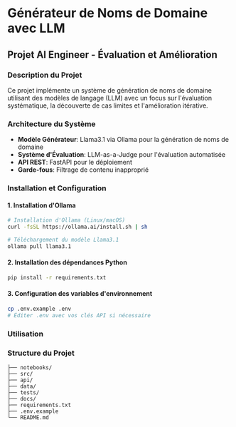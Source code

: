 # Générateur de Noms de Domaine avec LLM
## Projet AI Engineer - Évaluation et Amélioration

### Description du Projet

Ce projet implémente un système de génération de noms de domaine utilisant des modèles de langage (LLM) avec un focus sur l'évaluation systématique, la découverte de cas limites et l'amélioration itérative.

### Architecture du Système

- **Modèle Générateur**: Llama3.1 via Ollama pour la génération de noms de domaine
- **Système d'Évaluation**: LLM-as-a-Judge pour l'évaluation automatisée
- **API REST**: FastAPI pour le déploiement
- **Garde-fous**: Filtrage de contenu inapproprié

### Installation et Configuration

#### 1. Installation d'Ollama
```bash
# Installation d'Ollama (Linux/macOS)
curl -fsSL https://ollama.ai/install.sh | sh

# Téléchargement du modèle Llama3.1
ollama pull llama3.1
```

#### 2. Installation des dépendances Python
```bash
pip install -r requirements.txt
```

#### 3. Configuration des variables d'environnement
```bash
cp .env.example .env
# Éditer .env avec vos clés API si nécessaire
```

### Utilisation


### Structure du Projet

```
├── notebooks/
├── src/
├── api/
├── data/
├── tests/
├── docs/
├── requirements.txt
├── .env.example
└── README.md
```

